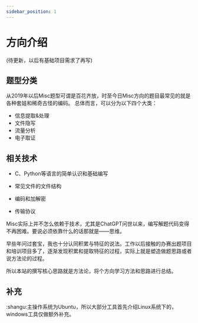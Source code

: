 ```yaml
---
sidebar_position: 1
---
```


# 方向介绍

(待更新，以后有基础项目需求了再写)

## 题型分类

从2019年以后Misc题型可谓是百花齐放，时至今日Misc方向的题目最常见的就是各种套娃和稀奇古怪的编码。
总体而言，可以分为以下四个大类：

- 信息提取&处理
- 文件隐写
- 流量分析
- 电子取证

## 相关技术

- C、Python等语言的简单认识和基础编写

- 常见文件的文件结构
- 编码和加解密
- 传输协议

Misc实际上并不怎么依赖于技术，尤其是ChatGPT问世以来，编写解题代码变得不再困难。要说必须依靠什么的话那就是——思维。

早些年问过套宝，我也十分认同积累与特征的说法。工作以后接触的办赛出题项目和培训项目多了，逐渐发现积累和提取特征的过程，实际上就是塑造做题思路或者说方法论的过程。

所以本站的撰写核心思路就是方法论，将个方向学习方法和思路进行总结。

## 补充

:shangu:主操作系统为Ubuntu，所以大部分工具首先介绍Linux系统下的，windows工具仅做额外补充。

